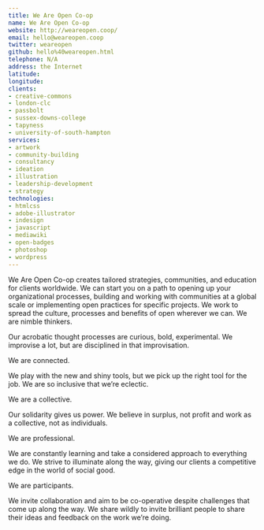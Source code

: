 ```yaml
---
title: We Are Open Co-op
name: We Are Open Co-op
website: http://weareopen.coop/
email: hello@weareopen.coop
twitter: weareopen
github: hello%40weareopen.html
telephone: N/A
address: the Internet
latitude: 
longitude: 
clients:
- creative-commons
- london-clc
- passbolt
- sussex-downs-college
- tapyness
- university-of-south-hampton
services:
- artwork
- community-building
- consultancy
- ideation
- illustration
- leadership-development
- strategy
technologies:
- htmlcss
- adobe-illustrator
- indesign
- javascript
- mediawiki
- open-badges
- photoshop
- wordpress
---
```


We Are Open Co-op creates tailored strategies, communities, and education for clients worldwide. We can start you on a path to opening up your organizational processes, building and working with communities at a global scale or implementing open practices for specific projects. We work to spread the culture, processes and benefits of open wherever we can.
We are nimble thinkers.

Our acrobatic thought processes are curious, bold, experimental. We improvise a lot, but are disciplined in that improvisation.





We are connected.

We play with the new and shiny tools, but we pick up the right tool for the job. We are so inclusive that we’re eclectic.





We are a collective.

Our solidarity gives us power. We believe in surplus, not profit and work as a collective, not as individuals.







We are professional.

We are constantly learning and take a considered approach to everything we do. We strive to illuminate along the way, giving our clients a competitive edge in the world of social good.





We are participants.

We invite collaboration and aim to be co-operative despite challenges that come up along the way. We share wildly to invite brilliant people to share their ideas and feedback on the work we’re doing.